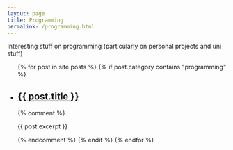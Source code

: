 ```yaml
---
layout: page
title: Programming
permalink: /programming.html
---
```


Interesting stuff on programming (particularly on personal projects and uni stuff)
<ul>
	{% for post in site.posts %}
    {% if post.category contains "programming" %}
<li>
<h2><a href="{{ site.url }}{{site.baseurl}}{{ post.url }}">{{ post.title }}</a></h2>
</li>
{% comment %} <p>{{ post.excerpt }}</p> {% endcomment %}
{% endif %}
{% endfor %}
</ul>
